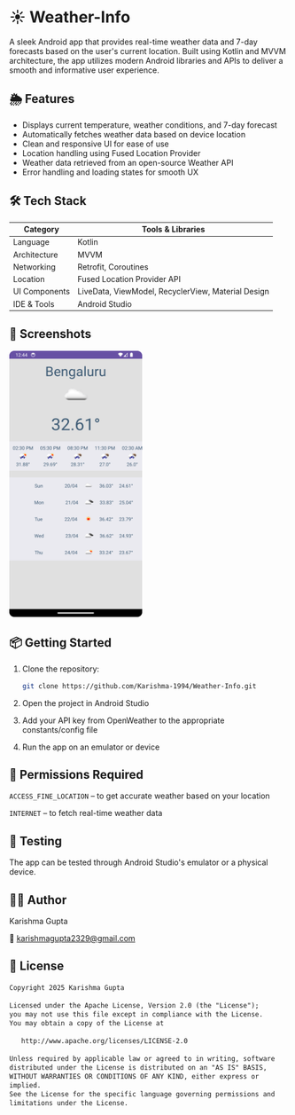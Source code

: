 # ☀️ Weather-Info

A sleek Android app that provides real-time weather data and 7-day forecasts based on the user's current location. Built using Kotlin and MVVM architecture, the app utilizes modern Android libraries and APIs to deliver a smooth and informative user experience.

## 🌦️ Features

- Displays current temperature, weather conditions, and 7-day forecast
- Automatically fetches weather data based on device location
- Clean and responsive UI for ease of use
- Location handling using Fused Location Provider
- Weather data retrieved from an open-source Weather API
- Error handling and loading states for smooth UX

## 🛠️ Tech Stack

| Category      | Tools & Libraries                                  |
|---------------|----------------------------------------------------|
| Language      | Kotlin                                             |
| Architecture  | MVVM                                               |
| Networking    | Retrofit, Coroutines                               |
| Location      | Fused Location Provider API                        |
| UI Components | LiveData, ViewModel, RecyclerView, Material Design |
| IDE & Tools   | Android Studio                     |

## 📱 Screenshots

<img src = "https://github.com/Karishma-1994/Weather-Info/blob/master/screenshots/screenshot.png" width = "240" height = "480">

## 📦 Getting Started

1. Clone the repository:
   ```bash
   git clone https://github.com/Karishma-1994/Weather-Info.git

2. Open the project in Android Studio

3. Add your API key from OpenWeather to the appropriate constants/config file

4. Run the app on an emulator or device

## 🔐 Permissions Required
`ACCESS_FINE_LOCATION` – to get accurate weather based on your location

`INTERNET` – to fetch real-time weather data

## 🧪 Testing
The app can be tested through Android Studio's emulator or a physical device.

## 👩‍💻 Author
Karishma Gupta

📧 karishmagupta2329@gmail.com

## 📄 License

```
Copyright 2025 Karishma Gupta

Licensed under the Apache License, Version 2.0 (the "License");
you may not use this file except in compliance with the License.
You may obtain a copy of the License at

   http://www.apache.org/licenses/LICENSE-2.0

Unless required by applicable law or agreed to in writing, software
distributed under the License is distributed on an "AS IS" BASIS,
WITHOUT WARRANTIES OR CONDITIONS OF ANY KIND, either express or implied.
See the License for the specific language governing permissions and
limitations under the License.
```
